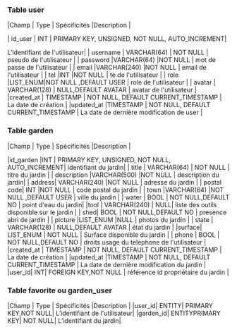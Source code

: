  ### Table user

|Champ  | Type | Spécificités |Description |

| id_user | INT  | PRIMARY KEY, UNSIGNED, NOT NULL, AUTO_INCREMENT|   

 L’identifiant de l'utilisateur|
| username | VARCHAR(64) | NOT NULL | pseudo de l'utilisateur |
| password |VARCHAR(64)  |NOT NULL  | mot de passe de l'utilisateur |
| email |VARCHAR(240)  |NOT NULL  | email de l'utilisateur |
| tel |INT  |NOT NULL  | te de l'utilisateur |
| role |LIST_ENUM|NOT NULL ,DEFAULT USER  | role de l'utilisateur  |
| avatar | VARCHAR(128) | NULL,DEFAULT AVATAR | avatar  de l'utilisateur |
|created_at | TIMESTAMP | NOT NULL, DEFAULT CURRENT_TIMESTAMP | La date de création |
|updated_at |TIMESTAMP  | NOT NULL, DEFAULT CURRENT_TIMESTAMP | La date de dernière modification de user |

 ### Table garden

|Champ  | Type | Spécificités |Description |

|id_garden |INT  | PRIMARY KEY, UNSIGNED, NOT NULL, AUTO_INCREMENT| identifiant du jardin|
| title | VARCHAR(64) | NOT NULL | titre du jardin |
| description |VARCHAR(500)  |NOT NULL  | description du jardin|
| address| VARCHAR(240)  |NOT NULL  | adresse du jardin |
| postal code| INT  |NOT NULL  | code postal du jardin |
| town |VARCHAR(64)  |NOT NULL ,DEFAULT USER  | ville du jardin  |
| water | BOOL | NOT NULL,DEFAULT NO | point d'eau du jardin|
|tool | VARCHAR(240) |  NULL| liste des outils disponible sur le jardin |
| shed| BOOL | NOT NULL,DEFAULT NO | presence abri de jardin  |
| picture |LIST_ENUM |NULL  | photos du jardin  |
| state | VARCHAR(128) | NULL,DEFAULT AVATAR | état du jardin |
|surface| LIST_ENUM | NOT NULL | Surface disponible du jardin |
| phone | BOOL | NOT NULL,DEFAULT NO | droits usage du telephone de l'utilisateur |
|created_at | TIMESTAMP | NOT NULL, DEFAULT CURRENT_TIMESTAMP | La date de création |
|updated_at |TIMESTAMP  | NOT NULL, DEFAULT CURRENT_TIMESTAMP | La date de dernière modification du jardin |
|user_id| INT| FOREIGN KEY,NOT NULL | référence id propriétaire du jardin |

 ### Table favorite ou garden_user

|Champ  | Type | Spécificités |Description |
|user_id| ENTITY| PRIMARY KEY,NOT NULL| L’identifiant de l'utilisateur|
|garden_id| ENTITYPRIMARY KEY| NOT NULL| L’identifiant du jardin|
<!--stackedit_data:
eyJoaXN0b3J5IjpbMTQ1ODI0MTIwLDcwODcxODY5MiwtMTI3OT
QwOTM0Myw2NDc2MDM5MiwyMTIxOTUwNzg4LC0xMzMzMTU2ODAw
LC01MzcyNjc2NDUsMTA1ODUwNzg2NiwtODMyNTU3MjA1XX0=
-->